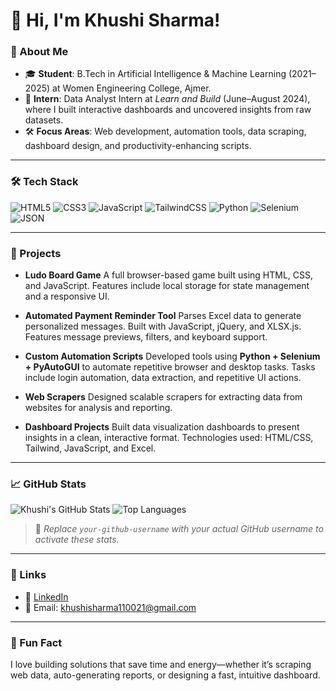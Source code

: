 
# 👋 Hi, I'm Khushi Sharma!

### 🚀 About Me

* 🎓 **Student**: B.Tech in Artificial Intelligence & Machine Learning (2021–2025) at Women Engineering College, Ajmer.
* 💼 **Intern**: Data Analyst Intern at *Learn and Build* (June–August 2024), where I built interactive dashboards and uncovered insights from raw datasets.
* 🛠️ **Focus Areas**: Web development, automation tools, data scraping, dashboard design, and productivity-enhancing scripts.

---

### 🛠️ Tech Stack

![HTML5](https://img.shields.io/badge/HTML5-E34F26?style=flat\&logo=html5\&logoColor=white)
![CSS3](https://img.shields.io/badge/CSS3-1572B6?style=flat\&logo=css3\&logoColor=white)
![JavaScript](https://img.shields.io/badge/JavaScript-F7DF1E?style=flat\&logo=javascript\&logoColor=black)
![TailwindCSS](https://img.shields.io/badge/Tailwind_CSS-38B2AC?style=flat\&logo=tailwind-css\&logoColor=white)
![Python](https://img.shields.io/badge/Python-3776AB?style=flat\&logo=python\&logoColor=white)
![Selenium](https://img.shields.io/badge/Selenium-43B02A?style=flat\&logo=selenium\&logoColor=white)
![JSON](https://img.shields.io/badge/JSON-000000?style=flat&logo=json&logoColor=white)


---

### 💼 Projects

* **Ludo Board Game**
  A full browser-based game built using HTML, CSS, and JavaScript.
  Features include local storage for state management and a responsive UI.

* **Automated Payment Reminder Tool**
  Parses Excel data to generate personalized messages.
  Built with JavaScript, jQuery, and XLSX.js. Features message previews, filters, and keyboard support.

* **Custom Automation Scripts**
  Developed tools using **Python + Selenium + PyAutoGUI** to automate repetitive browser and desktop tasks.
  Tasks include login automation, data extraction, and repetitive UI actions.

* **Web Scrapers**
  Designed scalable scrapers for extracting data from websites for analysis and reporting.

* **Dashboard Projects**
  Built data visualization dashboards to present insights in a clean, interactive format.
  Technologies used: HTML/CSS, Tailwind, JavaScript, and Excel.

---

### 📈 GitHub Stats

![Khushi's GitHub Stats](https://github-readme-stats.vercel.app/api?username=your-github-username\&show_icons=true\&theme=radical)
![Top Languages](https://github-readme-stats.vercel.app/api/top-langs/?username=your-github-username\&layout=compact\&theme=radical)

> 🔧 *Replace `your-github-username` with your actual GitHub username to activate these stats.*

---

### 🔗 Links

* 💼 [LinkedIn](https://www.linkedin.com/in/yourprofile)
* 📧 Email: [khushisharma110021@gmail.com](mailto:khushisharma110021@gmail.com)

---

### 🤔 Fun Fact

I love building solutions that save time and energy—whether it’s scraping web data, auto-generating reports, or designing a fast, intuitive dashboard.

